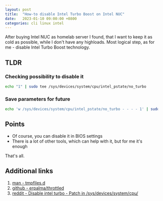 ```yaml
---
layout: post
title:  "How-to disable Intel Turbo Boost on Intel NUC"
date:   2023-01-10 09:00:00 +0800
categories: cli linux intel
---
```


After buying Intel NUC as homelab server I found, that I want to keep it as cold as possible, while I don't have any highloads.
Most logical step, as for me - disable Intel Turbo Boost technology.

## TLDR

### Checking possibility to disable it

  ```sh
  echo "1" | sudo tee /sys/devices/system/cpu/intel_pstate/no_turbo
  ```

### Save parameters for future

  ```sh
  echo 'w /sys/devices/system/cpu/intel_pstate/no_turbo - - - - 1' | sudo tee /etc/tmpfiles.d/noturbo.conf
  ```

## Points

* Of course, you can disable it in BIOS settings
* There is a lot of other tools, which can help with it, but for me it's enough

That's all.

## Additional links

1. [man - tmpfiles.d](https://manpages.ubuntu.com/manpages/jammy/man5/tmpfiles.d.5.html)
2. [github - erpalma/throttled](https://github.com/erpalma/throttled)
3. [reddit - Disable intel turbo - Patch in /sys/devices/system/cpu/](https://www.reddit.com/r/linuxquestions/comments/m4xnts/disable_intel_turbo_patch_in_sysdevicessystemcpu)
